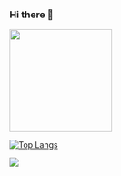 ### Hi there 👋

<!--
**danghieuthang/danghieuthang** is a ✨ _special_ ✨ repository because its `README.md` (this file) appears on your GitHub profile.

Here are some ideas to get you started:

- 🔭 I’m currently working on ...
- 🌱 I’m currently learning ...
- 👯 I’m looking to collaborate on ...
- 🤔 I’m looking for help with ...
- 💬 Ask me about ...
- 📫 How to reach me: ...
- 😄 Pronouns: ...
- ⚡ Fun fact: ...
-->
<img height="180em" src="https://github-readme-stats.vercel.app/api?username=danghieuthang&show_icons=true&hide_border=false&&count_private=true&&theme=tokyonight" />

[![Top Langs](https://github-readme-stats.vercel.app/api/top-langs/?username=danghieuthang&hide=css,typescript&langs_count=8&include_all_commits=true&layout=compact)](https://github.com/anuraghazra/github-readme-stats)


![](https://komarev.com/ghpvc/?username=danghieuthang&style=flat-square)
